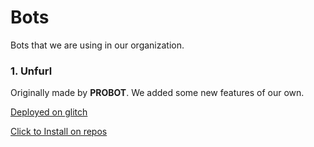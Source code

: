 # Bots
Bots that we are using in our organization.

### 1. Unfurl

Originally made by **PROBOT**. We added some new features of our own.

[Deployed on glitch](https://glitch.com/edit/#!/delicate-quality?)

[Click to Install on repos](https://github.com/apps/unfurl)
